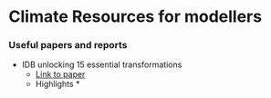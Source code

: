 # Climate Resources for modellers

### Useful papers and reports
- IDB unlocking 15 essential transformations
	+ [Link to paper](https://downloadapi.paperflite.com/api/2.0/shared_url/62d6ed92a05c7c00c633e114/asset/62d6ed92a05c7c00c633e113/download)
	+ Highlights
		* 
